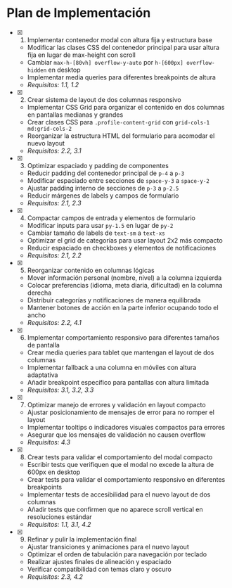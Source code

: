 # Plan de Implementación

- [x] 1. Implementar contenedor modal con altura fija y estructura base
  - Modificar las clases CSS del contenedor principal para usar altura fija en lugar de max-height con scroll
  - Cambiar `max-h-[80vh] overflow-y-auto` por `h-[600px] overflow-hidden` en desktop
  - Implementar media queries para diferentes breakpoints de altura
  - _Requisitos: 1.1, 1.2_

- [x] 2. Crear sistema de layout de dos columnas responsivo
  - Implementar CSS Grid para organizar el contenido en dos columnas en pantallas medianas y grandes
  - Crear clases CSS para `.profile-content-grid` con `grid-cols-1 md:grid-cols-2`
  - Reorganizar la estructura HTML del formulario para acomodar el nuevo layout
  - _Requisitos: 2.2, 3.1_

- [x] 3. Optimizar espaciado y padding de componentes
  - Reducir padding del contenedor principal de `p-4` a `p-3`
  - Modificar espaciado entre secciones de `space-y-3` a `space-y-2`
  - Ajustar padding interno de secciones de `p-3` a `p-2.5`
  - Reducir márgenes de labels y campos de formulario
  - _Requisitos: 2.1, 2.3_

- [x] 4. Compactar campos de entrada y elementos de formulario
  - Modificar inputs para usar `py-1.5` en lugar de `py-2`
  - Cambiar tamaño de labels de `text-sm` a `text-xs`
  - Optimizar el grid de categorías para usar layout 2x2 más compacto
  - Reducir espaciado en checkboxes y elementos de notificaciones
  - _Requisitos: 2.1, 2.2_

- [x] 5. Reorganizar contenido en columnas lógicas
  - Mover información personal (nombre, nivel) a la columna izquierda
  - Colocar preferencias (idioma, meta diaria, dificultad) en la columna derecha
  - Distribuir categorías y notificaciones de manera equilibrada
  - Mantener botones de acción en la parte inferior ocupando todo el ancho
  - _Requisitos: 2.2, 4.1_

- [x] 6. Implementar comportamiento responsivo para diferentes tamaños de pantalla
  - Crear media queries para tablet que mantengan el layout de dos columnas
  - Implementar fallback a una columna en móviles con altura adaptativa
  - Añadir breakpoint específico para pantallas con altura limitada
  - _Requisitos: 3.1, 3.2, 3.3_

- [x] 7. Optimizar manejo de errores y validación en layout compacto
  - Ajustar posicionamiento de mensajes de error para no romper el layout
  - Implementar tooltips o indicadores visuales compactos para errores
  - Asegurar que los mensajes de validación no causen overflow
  - _Requisitos: 4.3_

- [x] 8. Crear tests para validar el comportamiento del modal compacto
  - Escribir tests que verifiquen que el modal no excede la altura de 600px en desktop
  - Crear tests para validar el comportamiento responsivo en diferentes breakpoints
  - Implementar tests de accesibilidad para el nuevo layout de dos columnas
  - Añadir tests que confirmen que no aparece scroll vertical en resoluciones estándar
  - _Requisitos: 1.1, 3.1, 4.2_

- [x] 9. Refinar y pulir la implementación final
  - Ajustar transiciones y animaciones para el nuevo layout
  - Optimizar el orden de tabulación para navegación por teclado
  - Realizar ajustes finales de alineación y espaciado
  - Verificar compatibilidad con temas claro y oscuro
  - _Requisitos: 2.3, 4.2_